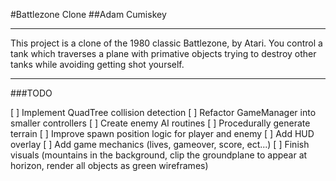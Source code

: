 #Battlezone Clone
##Adam Cumiskey
- - -
This project is a clone of the 1980 classic Battlezone, by Atari. You
control a tank which traverses a plane with primative objects trying to
destroy other tanks while avoiding getting shot yourself.
- - - 
###TODO

[ ] Implement QuadTree collision detection
[ ] Refactor GameManager into smaller controllers
[ ] Create enemy AI routines
[ ] Procedurally generate terrain
[ ] Improve spawn position logic for player and enemy
[ ] Add HUD overlay
[ ] Add game mechanics (lives, gameover, score, ect...)
[ ] Finish visuals (mountains in the background, clip the groundplane to appear at horizon, render all objects as green wireframes)
